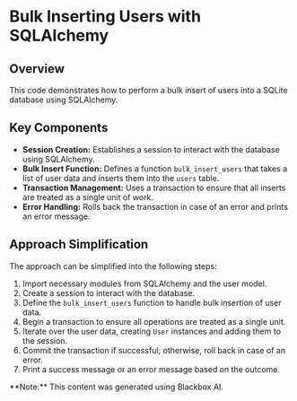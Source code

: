 # Bulk Inserting Users with SQLAlchemy

## Overview

This code demonstrates how to perform a bulk insert of users into a SQLite database using SQLAlchemy.

## Key Components

- **Session Creation:** Establishes a session to interact with the database using SQLAlchemy.
- **Bulk Insert Function:** Defines a function `bulk_insert_users` that takes a list of user data and inserts them into the `users` table.
- **Transaction Management:** Uses a transaction to ensure that all inserts are treated as a single unit of work.
- **Error Handling:** Rolls back the transaction in case of an error and prints an error message.

## Approach Simplification

The approach can be simplified into the following steps:

1.  Import necessary modules from SQLAlchemy and the user model.
2.  Create a session to interact with the database.
3.  Define the `bulk_insert_users` function to handle bulk insertion of user data.
4.  Begin a transaction to ensure all operations are treated as a single unit.
5.  Iterate over the user data, creating `User` instances and adding them to the session.
6.  Commit the transaction if successful; otherwise, roll back in case of an error.
7.  Print a success message or an error message based on the outcome.

<div class="note">**Note:** This content was generated using Blackbox AI.</div>
